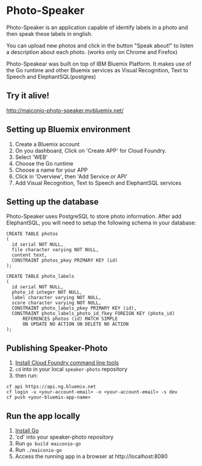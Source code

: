 # Photo-Speaker

Photo-Speaker is an application capable of identify labels in a photo and then speak these labels in english.

You can upload new photos and click in the button "Speak about!" to listen a description about each photo. (works only on Chrome and Firefox)

Photo-Speakear was built on top of IBM Bluemix Platform. It makes use of the Go runtime and other Bluemix services as Visual Recognition, Text to Speech and ElephantSQL(postgres)

## Try it alive!

http://maiconio-photo-speaker.mybluemix.net/

## Setting up Bluemix environment

1. Create a Bluemix account
2. On you dashboard, Click on 'Create APP' for Cloud Foundry.
3. Select 'WEB'
4. Choose the Go runtime
5. Choose a name for your APP
6. Click in 'Overview', then 'Add Service or API'
7. Add Visual Recognition, Text to Speech and ElephantSQL services

## Setting up the database

Photo-Speaker uses PostgreSQL to store photo information.
After add ElephantSQL, you will need to setup the following schema in your database:

```
CREATE TABLE photos
(
  id serial NOT NULL,
  file character varying NOT NULL,
  content text,
  CONSTRAINT photos_pkey PRIMARY KEY (id)
);

CREATE TABLE photo_labels
(
  id serial NOT NULL,
  photo_id integer NOT NULL,
  label character varying NOT NULL,
  score character varying NOT NULL,
  CONSTRAINT photo_labels_pkey PRIMARY KEY (id),
  CONSTRAINT photo_labels_photo_id_fkey FOREIGN KEY (photo_id)
      REFERENCES photos (id) MATCH SIMPLE
      ON UPDATE NO ACTION ON DELETE NO ACTION
);
```

## Publishing Speaker-Photo

1. [Install Cloud Foundry command line tools][]
2. `cd` into in your local `speaker-photo` repository
3. then run:

```
cf api https://api.ng.bluemix.net
cf login -u <your-account-email> -o <your-account-email> -s dev
cf push <your-bluemix-app-name>
```

## Run the app locally

1. [Install Go][]
2. 'cd' into your speaker-photo repository
3. Run `go build maiconio-go`
4. Run `./maiconio-go`
5. Access the running app in a browser at http://localhost:8080

[Install Go]: https://golang.org/doc/install
[Install Cloud Foundry command line tools]: https://github.com/cloudfoundry/cli/releases

